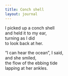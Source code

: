 ```yaml
---
title: Conch shell
layout: journal
---
```


I picked up a conch shell <br> and held it to my ear, <br> turning as I did <br>
to look back at her.

“I can hear the ocean”, I said,<br> and she smiled,<br> the flow of the ebbing
tide <br> lapping at her ankles.
